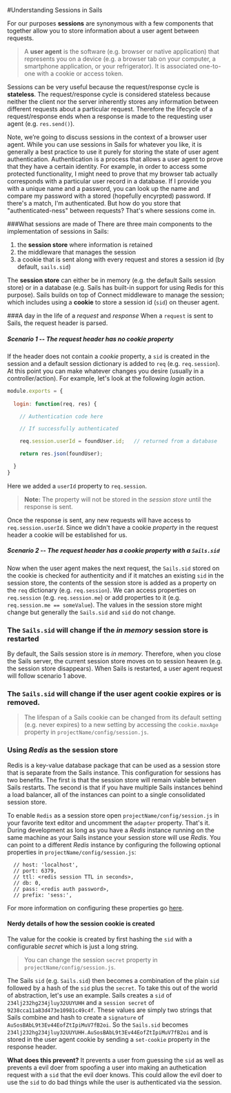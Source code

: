 #Understanding Sessions in Sails

For our purposes **sessions** are synonymous with a few components that together allow you to store information about a user agent between requests.

>A **user agent** is the software (e.g. browser or native application) that represents you on a device (e.g. a browser tab on your computer, a smartphone application, or your refrigerator).  It is associated one-to-one with a cookie or access token.

Sessions can be very useful because the request/response cycle is **stateless**. The request/response cycle is considered stateless because neither the client nor the server inherently stores any information between different requests about a particular request.  Therefore the lifecycle of a request/response ends when a response is made to the requesting user agent (e.g. `res.send()`).

Note, we’re going to discuss sessions in the context of a browser user agent. While you can use sessions in Sails for whatever you like, it is generally a best practice to use it purely for storing the state of user agent authentication. Authentication is a process that allows a user agent to prove that they have a certain identity.  For example, in order to access some protected functionality, I might need to prove that my browser tab actually corresponds with a particular user record in a database.  If I provide you with a unique name and a password, you can look up the name and compare my password with a stored (hopefully encyrpted) password.  If there's a match, I'm authenticated. But how do you store that "authenticated-ness" between requests? That's where sessions come in.

###What sessions are made of
There are three main components to the implementation of sessions in Sails:
1. the **session store** where information is retained
2. the middleware that manages the session
3. a cookie that is sent along with every request and stores a session id (by default, `sails.sid`)

The **session store** can either be in memory (e.g. the default Sails session store) or in a database (e.g. Sails has built-in support for using Redis for this purpose).  Sails builds on top of Connect middleware to manage the session; which includes using a **cookie** to store a session id (`sid`) on theuser agent.

###A day in the life of a *request* and *response* 
When a `request` is sent to Sails, the request header is parsed.  

##### Scenario 1 -- The request header has no cookie *property*

If the header does not contain a *cookie* property, a `sid` is created in the session and a default session dictionary is added to `req` (e.g. `req.session`).  At this point you can make whatever changes you desire (usually in a controller/action).  For example, let's look at the following *login* action.

```javascript
module.exports = {
  
  login: function(req, res) {

    // Authentication code here

    // If successfully authenticated

    req.session.userId = foundUser.id;   // returned from a database

    return res.json(foundUser);

  }
}
```

Here we added a `userId` property to `req.session`.  

> **Note:** The property will not be stored in the *session store* until the response is sent.

Once the response is sent, any new requests will have access to `req.session.userId`. Since we didn't have a cookie *property* in the request header a cookie will be established for us.  

##### Scenario 2 -- The request header has a cookie *property* with a `Sails.sid`

Now when the user agent makes the next request, the `Sails.sid` stored on the cookie is checked for authenticity and if it matches an existing `sid` in the session store, the contents of the session store is added as a property on the `req` dictionary (e.g. `req.session`).  We can access properties on `req.session` (e.g. `req.session.me`) or add properties to it (e.g. `req.session.me == someValue`).  The values in the session store might change but generally the `Sails.sid` and `sid` do not change.

### The `Sails.sid` will change if the *in memory* session store is restarted
By default, the Sails session store is *in memory*.  Therefore, when you close the Sails server, the current session store moves on to session heaven (e.g. the session store disappears).  When Sails is restarted, a user agent request will follow scenario 1 above. 

### The `Sails.sid` will change if the user agent cookie expires or is removed.

>The lifespan of a Sails cookie can be changed from its default setting (e.g. never expires) to a new setting by accessing the `cookie.maxAge` property in `projectName/config/session.js`.


### Using *Redis* as the session store 

Redis is a key-value database package that can be used as a session store that is separate from the Sails instance.  This configuration for sessions has two benefits.  The first is that the session store will remain viable between Sails restarts.  The second is that if you have multiple Sails instances behind a load balancer, all of the instances can point to a single consolidated session store.

To enable `Redis` as a session store open `projectName/config/session.js` in your favorite text editor and uncomment the `adapter` property.  That's it.  During development as long as you have a *Redis* instance running on the same machine as your Sails instance your session store will use *Redis*.  You can point to a different *Redis* instance by configuring the following optional properties in `projectName/config/session.js`:

```
  // host: 'localhost',
  // port: 6379,
  // ttl: <redis session TTL in seconds>,
  // db: 0,
  // pass: <redis auth password>,
  // prefix: 'sess:',

```

For more information on configuring these properties go [here](https://github.com/tj/connect-redis).

#### Nerdy details of how the session cookie is created
The value for the cookie is created by first hashing the `sid` with a configurable *secret* which is just a long string.

>You can change the session `secret` property in `projectName/config/session.js`. 

The Sails `sid` (e.g. `Sails.sid`) then becomes a combination of the plain `sid` followed by a hash of the `sid` plus the `secret`.  To take this out of the world of abstraction, let's use an example.  Sails creates a `sid` of `234lj232hg234jluy32UUYUHH` and a `session secret` of `9238cca11a83d473e10981c49c4f`. These values are simply two strings that Sails combine and hash to create a `signature` of `AuSosBAbL9t3Ev44EofZtIpiMuV7fB2oi`.  So the `Sails.sid` becomes `234lj232hg234jluy32UUYUHH.AuSosBAbL9t3Ev44EofZtIpiMuV7fB2oi` and is stored in the user agent cookie by sending a `set-cookie` property in the response header. 

**What does this prevent?** It prevents a user from guessing the `sid` as well as prevents a evil doer from spoofing a user into making an authetication request with a `sid` that the evil doer knows.  This could allow the evil doer to use the `sid` to do bad things while the user is authenticated via the session.

<docmeta name="displayName" value="Sessions">
